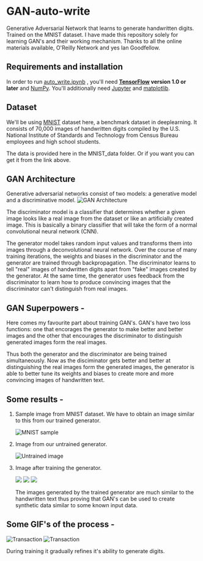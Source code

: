 # GAN-auto-write
Generative Adversarial Network that learns to generate handwritten digits. Trained on the MNIST dataset. I have made this repository solely for learning GAN's and their working mechanism. Thanks to all the online materials available, O'Reilly Network and yes Ian Goodfellow.

## Requirements and installation
In order to run [auto_write.ipynb](auto_write.ipynb) , you'll need **[TensorFlow](https://www.tensorflow.org/install/) version 1.0 or later** and [NumPy](https://docs.scipy.org/doc/numpy/user/install.html). You'll additionally need [Jupyter](https://jupyter.readthedocs.io/en/latest/install.html) and [matplotlib](https://matplotlib.org/).

## Dataset
We'll be using [MNIST](http://yann.lecun.com/exdb/mnist/) dataset here, a benchmark dataset in deeplearning. It consists of 70,000 images of handwritten digits compiled by the U.S. National Institute of Standards and Technology from Census Bureau employees and high school students.

The data is provided here in the MNIST_data folder. Or if you want you can get it from the link above.

## GAN Architecture
Generative adversarial networks consist of two models: a generative model and a discriminative model.
![GAN Architecture](https://github.com/aalind0/GAN-auto-write/blob/master/images/architecture.png "GAN Architecture")

The discriminator model is a classifier that determines whether a given image looks like a real image from the dataset or like an artificially created image. This is basically a binary classifier that will take the form of a normal convolutional neural network (CNN).

The generator model takes random input values and transforms them into images through a deconvolutional neural network.
Over the course of many training iterations, the weights and biases in the discriminator and the generator are trained through backpropagation. The discriminator learns to tell "real" images of handwritten digits apart from "fake" images created by the generator. At the same time, the generator uses feedback from the discriminator to learn how to produce convincing images that the discriminator can't distinguish from real images.

## GAN Superpowers - 
Here comes my favourite part about training GAN's. GAN's have two loss functions: one that encorages the generator to make better and better images and the other that encourages the discriminator to distinguish generated images form the real images.

Thus both the generator and the discriminator are being trained simultaneously. Now as the disciminator gets better and better at distinguishing the real images form the generated images, the generator is able to better tune its weights and biases to create more and more convincing images of handwritten text.

## Some results - 

1. Sample image from MNIST dataset. We have to obtain an image similar to this from our trained generator.

   ![](https://github.com/aalind0/GAN-auto-write/blob/master/images/mnist.png "MNIST sample")

2. Image from our untrained generator.

   ![](https://github.com/aalind0/GAN-auto-write/blob/master/images/untrained.png "Untrained image")

3. Image after training the generator.

   ![](https://github.com/aalind0/GAN-auto-write/blob/master/images/four.png) ![](https://github.com/aalind0/GAN-auto-write/blob/master/images/six.png)  ![](https://github.com/aalind0/GAN-auto-write/blob/master/images/nine.png)
   
   The images generated by the trained generator are much similar to the handwritten text thus proving that GAN's can be used to create synthetic data similar to some known input data.

## Some GIF's of the process - 

   ![](https://github.com/aalind0/GAN-auto-write/blob/master/images/trans3.gif "Transaction")  ![](https://github.com/aalind0/GAN-auto-write/blob/master/images/trans4.gif "Transaction")
    
   During training it gradually refines it's ability to generate digits.
